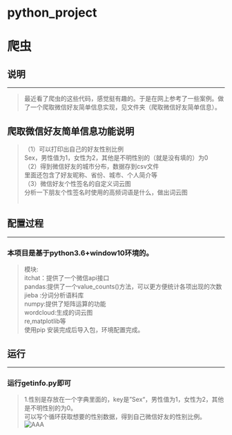 # python_project
爬虫
==========
## 说明<br>
----------------
>最近看了爬虫的这些代码，感觉挺有趣的。于是在网上参考了一些案例。做了一个爬取微信好友简单信息实现，见文件夹（爬取微信好友简单信息）。<br>
## 爬取微信好友简单信息功能说明<br>
>（1）可以打印出自己的好友性别比例<br>
>  Sex，男性值为1，女性为2，其他是不明性别的（就是没有填的）为0<br>
>（2）得到微信好友的城市分布，数据存到csv文件<br>
>  里面还包含了好友昵称、省份、城市、个人简介等<br>
>（3）微信好友个性签名的自定义词云图<br>
>  分析一下朋友个性签名时使用的高频词语是什么，做出词云图<br><br>
## 配置过程<br>
--------------------------
### 本项目是基于python3.6+window10环境的。<br>
>模块:<br>
>itchat：提供了一个微信api接口<br>
>pandas:提供了一个value_counts()方法，可以更方便统计各项出现的次数<br>
>jieba :分词分析语料库<br>
>numpy:提供了矩阵运算的功能<br>
>wordcloud:生成的词云图<br>
re,matplotlib等<br>
使用pip 安装完成后导入包，环境配置完成。<br>
## 运行<br>
----------------------------
### 运行getinfo.py即可<br>
>1.性别是存放在一个字典里面的，key是”Sex“，男性值为1，女性为2，其他是不明性别的为0。<br>
>可以写个循环获取想要的性别数据，得到自己微信好友的性别比例。<br>
>![AAA](https://github.com/zhoujingwhy/python_project/raw/master/说明/QQ截图20180612171017.png)
